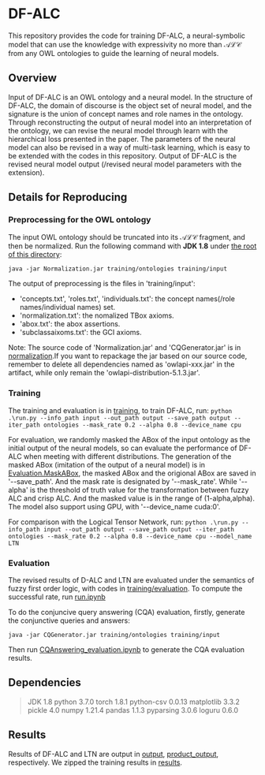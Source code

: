 # DF-ALC

This repository provides the code for training DF-ALC, a neural-symbolic model that can use the knowledge with expressivity no more than $\mathcal{ALC}$ from any OWL ontologies to guide the learning of neural models.

## Overview

Input of DF-ALC is an OWL ontology and a neural model. In the structure of DF-ALC, the domain of discourse is the object set of neural model, and the signature is the union of concept names and role names in the ontology. Through reconstructing the output of neural model into an interpretation of the ontology, we can revise the neural model through learn with the hierarchical loss presented in the paper. The parameters of the neural model can also be revised in a way of multi-task learning, which is easy to be extended with the codes in this repository.
Output of DF-ALC is the revised neural model output (/revised neural model parameters with the extension).

## Details for Reproducing

### Preprocessing for the OWL ontology

The input OWL ontology should be truncated into its $\mathcal{ALC}$ fragment, and then be normalized. 
Run the following command with **JDK 1.8** under [the root of this directory](https://github.com/AnonymousResearcherOpen/DF-ALC/): 

`java -jar Normalization.jar training/ontologies training/input`

The output of preprocessing is the files in 'training/input':

- 'concepts.txt', 'roles.txt', 'individuals.txt': the concept names(/role names/individual names) set.
- 'normalization.txt': the nomalized TBox axioms.
- 'abox.txt': the abox assertions.
- 'subclassaixoms.txt': the GCI axioms.

Note: The source code of 'Normalization.jar' and 'CQGenerator.jar' is in [normalization](https://github.com/AnonymousResearcherOpen/DF-ALC/normalization/).If you want to repackage the jar based on our source code, remember to delete all dependencies named as 'owlapi-xxx.jar' in the artifact, while only remain the 'owlapi-distribution-5.1.3.jar'. 

### Training

The training and evaluation is in [training](https://github.com/AnonymousResearcherOpen/DF-ALC/training/), to train DF-ALC, run:
`python .\run.py --info_path input --out_path output --save_path output --iter_path ontologies --mask_rate 0.2 --alpha 0.8 --device_name cpu`

For evaluation, we randomly masked the ABox of the input ontology as the initial output of the neural models, so can evaluate the performance of DF-ALC when meeting with different distributions. The generation of the masked ABox (imitation of the output of a neural model) is in [Evaluation.MaskABox](https://github.com/AnonymousResearcherOpen/DF-ALC/training/Evaluation.py), the masked ABox and the origional ABox are saved in '--save_path'. And the mask rate is designated by '--mask_rate'. While '--alpha' is the threshold of truth value for the transformation between fuzzy ALC and crisp ALC. And the masked value is in the range of (1-alpha,alpha). The model also support using GPU, with '--device_name cuda:0'.

For comparison with the Logical Tensor Network, run:
`python .\run.py --info_path input --out_path output --save_path output --iter_path ontologies --mask_rate 0.2 --alpha 0.8 --device_name cpu --model_name LTN`


### Evaluation

The revised results of D-ALC and LTN are evaluated under the semantics of fuzzy first order logic, with codes in [training/evaluation](https://github.com/AnonymousResearcherOpen/DF-ALC/training/evaluation/). To compute the successful rate, run [run.ipynb](https://github.com/AnonymousResearcherOpen/DF-ALC/training/evaluation/run.ipynb)

To do the conjuncive query answering (CQA) evaluation, firstly,
generate the conjunctive queries and answers:

`java -jar CQGenerator.jar training/ontologies training/input`

Then run [CQAnswering_evaluation.ipynb](https://github.com/AnonymousResearcherOpen/DF-ALC/training/CQAnswering_evaluation.ipynb) to generate the CQA evaluation results.

## Dependencies
> JDK 1.8
> python 3.7.0
> torch 1.8.1
> python-csv 0.0.13
> matplotlib 3.3.2
> pickle 4.0
> numpy 1.21.4
> pandas 1.1.3
> pyparsing 3.0.6
> loguru 0.6.0
## Results
Results of DF-ALC and LTN are output in [output](https://github.com/AnonymousResearcherOpen/DF-ALC/training/output/), [product_output](https://github.com/AnonymousResearcherOpen/DF-ALC/training/product_output/), respectively. We zipped the training results in [results](https://drive.google.com/drive/folders/1ob0RVM6GwAQvgew9yZTrCfNrfvbWFKRb?usp=sharing).



